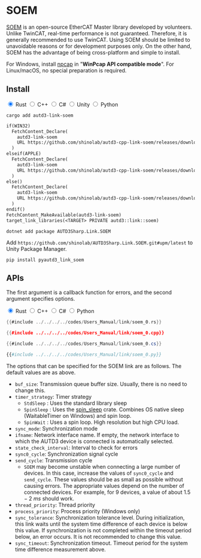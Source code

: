 # SOEM

[SOEM](https://github.com/OpenEtherCATsociety/SOEM) is an open-source EtherCAT Master library developed by volunteers.
Unlike TwinCAT, real-time performance is not guaranteed.
Therefore, it is generally recommended to use TwinCAT.
Using SOEM should be limited to unavoidable reasons or for development purposes only.
On the other hand, SOEM has the advantage of being cross-platform and simple to install.

For Windows, install [npcap](https://nmap.org/npcap/) in "**WinPcap API compatible mode**".
For Linux/macOS, no special preparation is required.

## Install

<div class="tabs">
<input id="rust_tab_install" type="radio" class="tab" name="tab_install" checked>
<label class="tab_item" n=5 for="rust_tab_install">Rust</label>
<input id="cpp_tab_install" type="radio" class="tab" name="tab_install">
<label class="tab_item" n=5 for="cpp_tab_install">C++</label>
<input id="cs_tab_install" type="radio" class="tab" name="tab_install">
<label class="tab_item" n=5 for="cs_tab_install">C#</label>
<input id="unity_tab_install" type="radio" class="tab" name="tab_install">
<label class="tab_item" n=5 for="unity_tab_install">Unity</label>
<input id="python_tab_install" type="radio" class="tab" name="tab_install">
<label class="tab_item" n=5 for="python_tab_install">Python</label>

```rust,name=Shell
cargo add autd3-link-soem
```

```cpp,name=CMakeLists.txt
if(WIN32)
  FetchContent_Declare(
    autd3-link-soem
    URL https://github.com/shinolab/autd3-cpp-link-soem/releases/download/v30.0.1/autd3-link-soem-v30.0.1-win-x64.zip
  )
elseif(APPLE)
  FetchContent_Declare(
    autd3-link-soem
    URL https://github.com/shinolab/autd3-cpp-link-soem/releases/download/v30.0.1/autd3-link-soem-v30.0.1-macos-aarch64.tar.gz
  )
else()
  FetchContent_Declare(
    autd3-link-soem
    URL https://github.com/shinolab/autd3-cpp-link-soem/releases/download/v30.0.1/autd3-link-soem-v30.0.1-linux-x64.tar.gz
  )
endif()
FetchContent_MakeAvailable(autd3-link-soem)
target_link_libraries(<TARGET> PRIVATE autd3::link::soem)
```

```cs,name=Shell
dotnet add package AUTD3Sharp.Link.SOEM
```

<div class="tab_content" id="unity_code_content">
  <p>
    Add <code class="hljs">https://github.com/shinolab/AUTD3Sharp.Link.SOEM.git#upm/latest</code> to Unity Package Manager.
  </p>
</div>

```python,name=Shell
pip install pyautd3_link_soem
```
</div>

## APIs

The first argument is a callback function for errors, and the second argument specifies options.

<div class="tabs">
<input id="rust_tab_api" type="radio" class="tab" name="tab_api" checked>
<label class="tab_item" n=4 for="rust_tab_api">Rust</label>
<input id="cpp_tab_api" type="radio" class="tab" name="tab_api">
<label class="tab_item" n=4 for="cpp_tab_api">C++</label>
<input id="cs_tab_api" type="radio" class="tab" name="tab_api">
<label class="tab_item" n=4 for="cs_tab_api">C#</label>
<input id="python_tab_api" type="radio" class="tab" name="tab_api">
<label class="tab_item" n=4 for="python_tab_api">Python</label>

```rust
{{#include ../../../../codes/Users_Manual/link/soem_0.rs}}
```

```cpp
{{#include ../../../../codes/Users_Manual/link/soem_0.cpp}}
```

```cs
{{#include ../../../../codes/Users_Manual/link/soem_0.cs}}
```

```python
{{#include ../../../../codes/Users_Manual/link/soem_0.py}}
```
</div>

The options that can be specified for the SOEM link are as follows.
The default values are as above.

- `buf_size`: Transmission queue buffer size. Usually, there is no need to change this.
- `timer_strategy`: Timer strategy
    - `StdSleep`  : Uses the standard library sleep
    - `SpinSleep` : Uses the [spin_sleep](https://docs.rs/spin_sleep/latest/spin_sleep/) crate. Combines OS native sleep (WaitableTimer on Windows) and spin loop.
    - `SpinWait`  : Uses a spin loop. High resolution but high CPU load.
- `sync_mode`: Synchronization mode
- `ifname`: Network interface name. If empty, the network interface to which the AUTD3 device is connected is automatically selected.
- `state_check_interval`: Interval to check for errors
- `sync0_cycle`: Synchronization signal cycle
- `send_cycle`: Transmission cycle
    - `SOEM` may become unstable when connecting a large number of devices. In this case, increase the values of `sync0_cycle` and `send_cycle`. These values should be as small as possible without causing errors. The appropriate values depend on the number of connected devices. For example, for 9 devices, a value of about $1.5-\SI{2}{ms}$ should work.
- `thread_priority`: Thread priority
- `process_priority`: Process priority (Windows only) 
- `sync_tolerance`: Synchronization tolerance level. During initialization, this link waits until the system time difference of each device is below this value. If synchronization is not completed within the timeout period below, an error occurs. It is not recommended to change this value.
- `sync_timeout`: Synchronization timeout. Timeout period for the system time difference measurement above.

